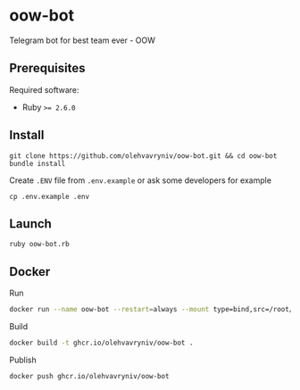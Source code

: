 # oow-bot
Telegram bot for best team ever - OOW

Prerequisites
-------------
Required software:
- Ruby `>= 2.6.0`

Install
-----------------
```
git clone https://github.com/olehvavryniv/oow-bot.git && cd oow-bot
bundle install
```
Create `.ENV` file from `.env.example` or ask some developers for example

`cp .env.example .env`

Launch
------------
```
ruby oow-bot.rb
```

Docker
------------
Run
```bash
docker run --name oow-bot --restart=always --mount type=bind,src=/root/oow-bot-env,dst=/usr/src/app/.ENV -d ghcr.io/olehvavryniv/oow-bot
```

Build
```bash
docker build -t ghcr.io/olehvavryniv/oow-bot .
```

Publish
```bash
docker push ghcr.io/olehvavryniv/oow-bot
```
